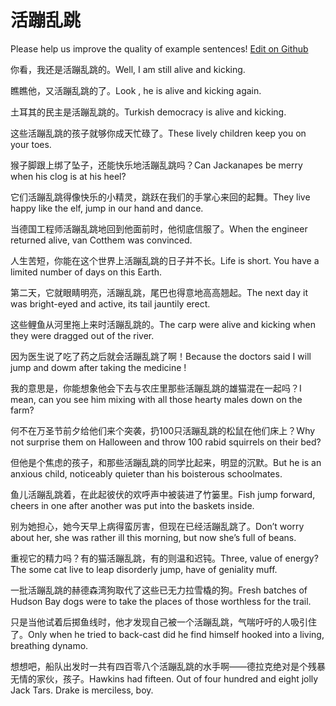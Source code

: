# 活蹦乱跳

Please help us improve the quality of example sentences! [Edit on Github](https://github.com/jiyushe/jiyu-example-sentence-source/blob/main/chinese/huobengluantiao.md)

<p><span class="chinese">你看，我还是活蹦乱跳的。</span><span class="english">Well, I am still alive and kicking.</span></p>

<p><span class="chinese">瞧瞧他，又活蹦乱跳的了。</span><span class="english">Look , he is alive and kicking again.</span></p>

<p><span class="chinese">土耳其的民主是活蹦乱跳的。</span><span class="english">Turkish democracy is alive and kicking.</span></p>

<p><span class="chinese">这些活蹦乱跳的孩子就够你成天忙碌了。</span><span class="english">These lively children keep you on your toes.</span></p>

<p><span class="chinese">猴子脚跟上绑了坠子，还能快乐地活蹦乱跳吗？</span><span class="english">Can Jackanapes be merry when his clog is at his heel?</span></p>

<p><span class="chinese">它们活蹦乱跳得像快乐的小精灵，跳跃在我们的手掌心来回的起舞。</span><span class="english">They live happy like the elf, jump in our hand and dance.</span></p>

<p><span class="chinese">当德国工程师活蹦乱跳地回到他面前时，他彻底信服了。</span><span class="english">When the engineer returned alive, van Cotthem was convinced.</span></p>

<p><span class="chinese">人生苦短，你能在这个世界上活蹦乱跳的日子并不长。</span><span class="english">Life is short. You have a limited number of days on this Earth.</span></p>

<p><span class="chinese">第二天，它就眼睛明亮，活蹦乱跳，尾巴也得意地高高翘起。</span><span class="english">The next day it was bright-eyed and active, its tail jauntily erect.</span></p>

<p><span class="chinese">这些鲤鱼从河里拖上来时活蹦乱跳的。</span><span class="english">The carp were alive and kicking when they were dragged out of the river.</span></p>

<p><span class="chinese">因为医生说了吃了药之后就会活蹦乱跳了啊！</span><span class="english">Because the doctors said I will jump and dowm after taking the medicine !</span></p>

<p><span class="chinese">我的意思是，你能想象他会下去与农庄里那些活蹦乱跳的雄猫混在一起吗？</span><span class="english">I mean, can you see him mixing with all those hearty males down on the farm?</span></p>

<p><span class="chinese">何不在万圣节前夕给他们来个突袭，扔100只活蹦乱跳的松鼠在他们床上？</span><span class="english">Why not surprise them on Halloween and throw 100 rabid squirrels on their bed?</span></p>

<p><span class="chinese">但他是个焦虑的孩子，和那些活蹦乱跳的同学比起来，明显的沉默。</span><span class="english">But he is an anxious child, noticeably quieter than his boisterous schoolmates.</span></p>

<p><span class="chinese">鱼儿活蹦乱跳着，在此起彼伏的欢呼声中被装进了竹篓里。</span><span class="english">Fish jump forward, cheers in one after another was put into the baskets inside.</span></p>

<p><span class="chinese">别为她担心，她今天早上病得蛮厉害，但现在已经活蹦乱跳了。</span><span class="english">Don’t worry about her, she was rather ill this morning, but now she’s full of beans.</span></p>

<p><span class="chinese">重视它的精力吗？有的猫活蹦乱跳，有的则温和迟钝。</span><span class="english">Three, value of energy?The some cat live to leap disorderly jump, have of geniality muff.</span></p>

<p><span class="chinese">一批活蹦乱跳的赫德森湾狗取代了这些已无力拉雪橇的狗。</span><span class="english">Fresh batches of Hudson Bay dogs were to take the places of those worthless for the trail.</span></p>

<p><span class="chinese">只是当他试着后掷鱼线时，他才发现自己被一个活蹦乱跳，气喘吁吁的人吸引住了。</span><span class="english">Only when he tried to back-cast did he find himself hooked into a living, breathing dynamo.</span></p>

<p><span class="chinese">想想吧，船队出发时一共有四百零八个活蹦乱跳的水手啊——德拉克绝对是个残暴无情的家伙，孩子。</span><span class="english">Hawkins had fifteen. Out of four hundred and eight jolly Jack Tars. Drake is merciless, boy.</span></p>

